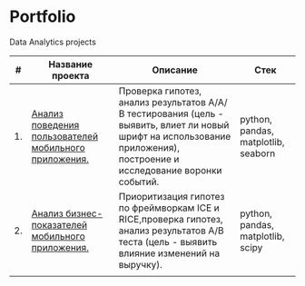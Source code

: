 # Portfolio
Data Analytics projects

| #  | Название проекта                                                                                                                                  | Описание                                                                                                                                                               | Стек                                |
|----|---------------------------------------------------------------------------------------------------------------------------------------------------|------------------------------------------------------------------------------------------------------------------------------------------------------------------------|-------------------------------------|
| 1. | [Анализ поведения пользователей мобильного приложения.](https://github.com/D-A-Y8/Portfolio/blob/main/AB%20test/AB%20test.ipynb)                  | Проверка гипотез, анализ результатов А/А/В тестирования (цель - выявить, влиет ли новый шрифт на использование приложения), построение и исследование воронки событий. | python, pandas, matplotlib, seaborn |
| 2. | [Анализ бизнес-показателей мобильного приложения.](https://github.com/D-A-Y8/Portfolio/blob/main/Hypothesis%20testing/Hypothesis%20testing.ipynb) | Приоритизация гипотез по фреймворкам ICE и RICE,проверка гипотез, анализ результатов A/B теста (цель - выявить влияние изменений на выручку).                          | python, pandas, matplotlib, scipy   |
|    |                                                                                                                                                   |                                                                                                                                                                        |                                     |
